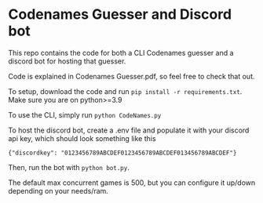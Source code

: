 # Codenames Guesser and Discord bot

This repo contains the code for both a CLI Codenames guesser and a discord bot for hosting that guesser.

Code is explained in Codenames Guesser.pdf, so feel free to check that out.

To setup, download the code and run `pip install -r requirements.txt`. Make sure you are on python>=3.9

To use the CLI, simply run `python CodeNames.py`

To host the discord bot, create a .env file and populate it with your discord api key, which should look something like this

`{"discordkey": "0123456789ABCDEF0123456789ABCDEF013456789ABCDEF"}`

Then, run the bot with `python bot.py`.

The default max concurrent games is 500, but you can configure it up/down depending on your needs/ram.
